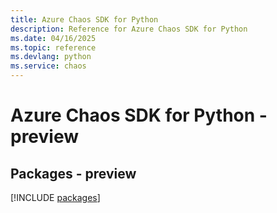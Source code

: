 ```yaml
---
title: Azure Chaos SDK for Python
description: Reference for Azure Chaos SDK for Python
ms.date: 04/16/2025
ms.topic: reference
ms.devlang: python
ms.service: chaos
---
```

# Azure Chaos SDK for Python - preview
## Packages - preview
[!INCLUDE [packages](chaos-index.md)]
